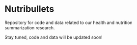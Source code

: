 # Nutribullets
Repository for code and data related to our health and nutrition summarization research. 

Stay tuned, code and data will be updated soon!
